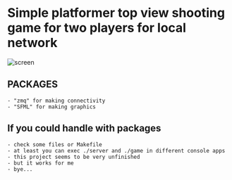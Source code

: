 # Simple platformer top view shooting game for two players for local network

![screen](https://user-images.githubusercontent.com/32313621/75625996-99d09700-5bd4-11ea-8c1d-d34f57ce4302.PNG)

## PACKAGES
	- "zmq" for making connectivity
	- "SFML" for making graphics

## If you could handle with packages
	- check some files or Makefile
	- at least you can exec ./server and ./game in different console apps
	- this project seems to be very unfinished
	- but it works for me
	- bye...
